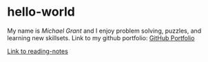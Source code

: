 # hello-world

My name is *Michael Grant*  and I enjoy problem solving, puzzles, and learning new skillsets.  Link to my github portfolio:
[GitHub Portfolio](https://github.com/MRGrant82)

[Link to reading-notes](https://mrgrant82.github.io/reading-notes/)